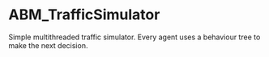 
# ABM_TrafficSimulator

Simple multithreaded traffic simulator. Every agent uses a behaviour tree to make the next decision.

